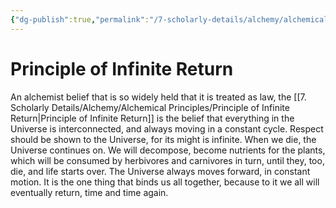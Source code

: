 ```yaml
---
{"dg-publish":true,"permalink":"/7-scholarly-details/alchemy/alchemical-principles/principle-of-infinite-return/","noteIcon":""}
---
```


# Principle of Infinite Return

An alchemist belief that is so widely held that it is treated as law, the [[7. Scholarly Details/Alchemy/Alchemical Principles/Principle of Infinite Return\|Principle of Infinite Return]] is the belief that everything in the Universe is interconnected, and always moving in a constant cycle. Respect should be shown to the Universe, for its might is infinite. When we die, the Universe continues on. We will decompose, become nutrients for the plants, which will be consumed by herbivores and carnivores in turn, until they, too, die, and life starts over. The Universe always moves forward, in constant motion. It is the one thing that binds us all together, because to it we all will eventually return, time and time again. 